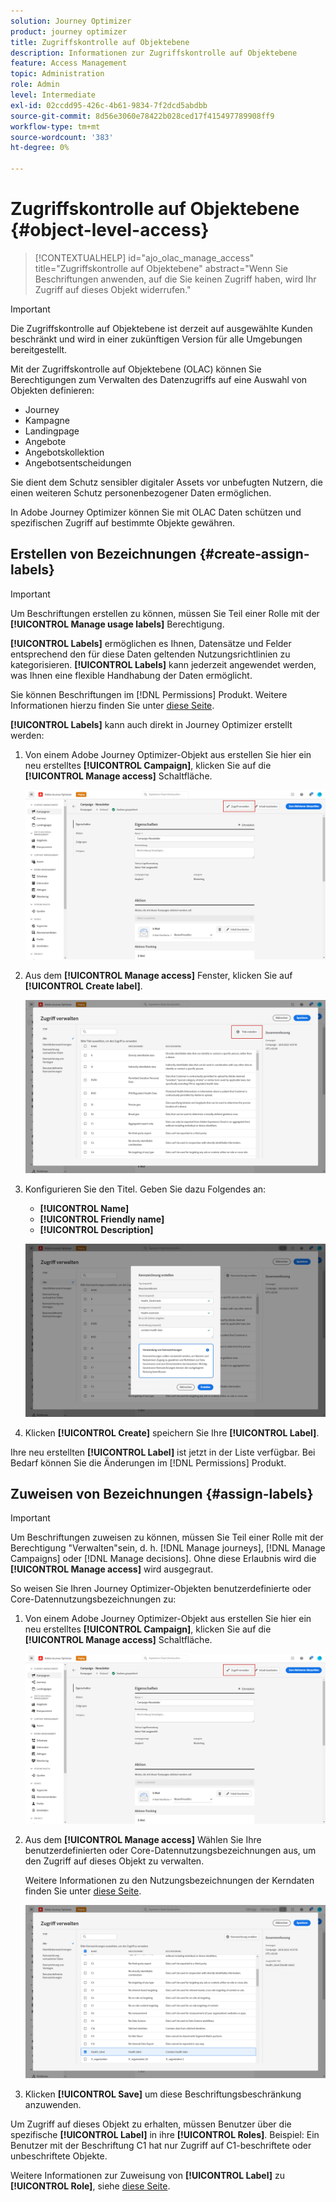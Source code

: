 ```yaml
---
solution: Journey Optimizer
product: journey optimizer
title: Zugriffskontrolle auf Objektebene
description: Informationen zur Zugriffskontrolle auf Objektebene
feature: Access Management
topic: Administration
role: Admin
level: Intermediate
exl-id: 02ccdd95-426c-4b61-9834-7f2dcd5abdbb
source-git-commit: 8d56e3060e78422b028ced17f415497789908ff9
workflow-type: tm+mt
source-wordcount: '383'
ht-degree: 0%

---
```


# Zugriffskontrolle auf Objektebene {#object-level-access}

>[!CONTEXTUALHELP]
>id="ajo_olac_manage_access"
>title="Zugriffskontrolle auf Objektebene"
>abstract="Wenn Sie Beschriftungen anwenden, auf die Sie keinen Zugriff haben, wird Ihr Zugriff auf dieses Objekt widerrufen."

>[!IMPORTANT]
>
>Die Zugriffskontrolle auf Objektebene ist derzeit auf ausgewählte Kunden beschränkt und wird in einer zukünftigen Version für alle Umgebungen bereitgestellt.

Mit der Zugriffskontrolle auf Objektebene (OLAC) können Sie Berechtigungen zum Verwalten des Datenzugriffs auf eine Auswahl von Objekten definieren:

* Journey
* Kampagne
* Landingpage
* Angebote
* Angebotskollektion
* Angebotsentscheidungen

Sie dient dem Schutz sensibler digitaler Assets vor unbefugten Nutzern, die einen weiteren Schutz personenbezogener Daten ermöglichen.

In Adobe Journey Optimizer können Sie mit OLAC Daten schützen und spezifischen Zugriff auf bestimmte Objekte gewähren.

## Erstellen von Bezeichnungen {#create-assign-labels}

>[!IMPORTANT]
>
>Um Beschriftungen erstellen zu können, müssen Sie Teil einer Rolle mit der **[!UICONTROL Manage usage labels]** Berechtigung.

**[!UICONTROL Labels]** ermöglichen es Ihnen, Datensätze und Felder entsprechend den für diese Daten geltenden Nutzungsrichtlinien zu kategorisieren. **[!UICONTROL Labels]** kann jederzeit angewendet werden, was Ihnen eine flexible Handhabung der Daten ermöglicht.

Sie können Beschriftungen im [!DNL Permissions] Produkt. Weitere Informationen hierzu finden Sie unter [diese Seite](https://experienceleague.adobe.com/docs/experience-platform/access-control/abac/permissions-ui/labels.html).

**[!UICONTROL Labels]** kann auch direkt in Journey Optimizer erstellt werden:

1. Von einem Adobe Journey Optimizer-Objekt aus erstellen Sie hier ein neu erstelltes **[!UICONTROL Campaign]**, klicken Sie auf die **[!UICONTROL Manage access]** Schaltfläche.

   ![](assets/olac_1.png)

1. Aus dem **[!UICONTROL Manage access]** Fenster, klicken Sie auf **[!UICONTROL Create label]**.

   ![](assets/olac_2.png)

1. Konfigurieren Sie den Titel. Geben Sie dazu Folgendes an:
   * **[!UICONTROL Name]**
   * **[!UICONTROL Friendly name]**
   * **[!UICONTROL Description]**

   ![](assets/olac_3.png)

1. Klicken **[!UICONTROL Create]** speichern Sie Ihre **[!UICONTROL Label]**.

Ihre neu erstellten **[!UICONTROL Label]** ist jetzt in der Liste verfügbar. Bei Bedarf können Sie die Änderungen im [!DNL Permissions] Produkt.

## Zuweisen von Bezeichnungen {#assign-labels}

>[!IMPORTANT]
>
>Um Beschriftungen zuweisen zu können, müssen Sie Teil einer Rolle mit der Berechtigung &quot;Verwalten&quot;sein, d. h. [!DNL Manage journeys], [!DNL Manage Campaigns] oder [!DNL Manage decisions]. Ohne diese Erlaubnis wird die **[!UICONTROL Manage access]** wird ausgegraut.

So weisen Sie Ihren Journey Optimizer-Objekten benutzerdefinierte oder Core-Datennutzungsbezeichnungen zu:

1. Von einem Adobe Journey Optimizer-Objekt aus erstellen Sie hier ein neu erstelltes **[!UICONTROL Campaign]**, klicken Sie auf die **[!UICONTROL Manage access]** Schaltfläche.

   ![](assets/olac_1.png)

1. Aus dem **[!UICONTROL Manage access]** Wählen Sie Ihre benutzerdefinierten oder Core-Datennutzungsbezeichnungen aus, um den Zugriff auf dieses Objekt zu verwalten.

   Weitere Informationen zu den Nutzungsbezeichnungen der Kerndaten finden Sie unter [diese Seite](https://experienceleague.adobe.com/docs/experience-platform/data-governance/labels/reference.html).

   ![](assets/olac_4.png)

1. Klicken **[!UICONTROL Save]** um diese Beschriftungsbeschränkung anzuwenden.

Um Zugriff auf dieses Objekt zu erhalten, müssen Benutzer über die spezifische **[!UICONTROL Label]** in ihre **[!UICONTROL Roles]**.
Beispiel: Ein Benutzer mit der Beschriftung C1 hat nur Zugriff auf C1-beschriftete oder unbeschriftete Objekte.

Weitere Informationen zur Zuweisung von **[!UICONTROL Label]** zu **[!UICONTROL Role]**, siehe [diese Seite](https://experienceleague.adobe.com/docs/experience-platform/access-control/abac/permissions-ui/permissions.html?lang=en#manage-labels-for-a-role).
